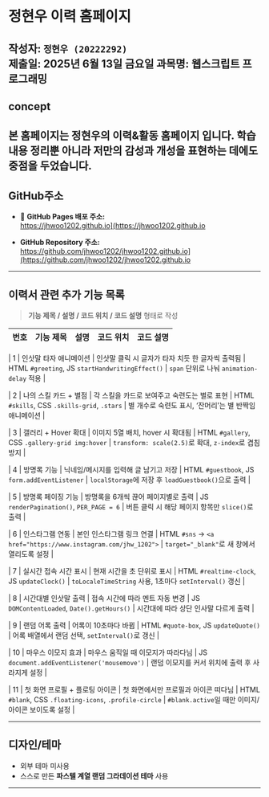 # 정현우 이력 홈페이지

작성자: `정현우 (20222292)`  
제출일: 2025년 6월 13일 금요일
과목명: 웹스크립트 프로그래밍  
---
## concept

본 홈페이지는 정현우의 이력&활동 홈페이지 입니다.
학습 내용 정리뿐 아니라 저만의 감성과 개성을 표현하는 데에도 중점을 두었습니다.
---
## GitHub주소

- 🔗 **GitHub Pages 배포 주소:**  
  https://jhwoo1202.github.io](https://jhwoo1202.github.io

- **GitHub Repository 주소:**  
  https://github.com/jhwoo1202/jhwoo1202.github.io](https://github.com/jhwoo1202/jhwoo1202.github.io
---
## 이력서 관련 추가 기능 목록

> **기능 제목 / 설명 / 코드 위치 / 코드 설명** 형태로 작성

| 번호 | 기능 제목 | 설명 | 코드 위치 | 코드 설명 |
|------|-----------|------|------------|------------|

| 1 | 인삿말 타자 애니메이션 | 인삿말 클릭 시 글자가 타자 치듯 한 글자씩 출력됨
| HTML `#greeting`, JS `startHandwritingEffect()` | `span` 단위로 나눠 `animation-delay` 적용 |

| 2 | 나의 스킬 카드 + 별점 | 각 스킬을 카드로 보여주고 숙련도는 별로 표현
| HTML `#skills`, CSS `.skills-grid`, `.stars` | 별 개수로 숙련도 표시, ‘잔머리’는 별 반짝임 애니메이션 |

| 3 | 갤러리 + Hover 확대 | 이미지 5열 배치, hover 시 확대됨
| HTML `#gallery`, CSS `.gallery-grid img:hover` | `transform: scale(2.5)`로 확대, `z-index`로 겹침 방지 |

| 4 | 방명록 기능 | 닉네임/메시지를 입력해 글 남기고 저장
| HTML `#guestbook`, JS `form.addEventListener` | `localStorage`에 저장 후 `loadGuestbook()`으로 출력 |

| 5 | 방명록 페이징 기능 | 방명록을 6개씩 끊어 페이지별로 출력
| JS `renderPagination()`, `PER_PAGE = 6` | 버튼 클릭 시 해당 페이지 항목만 `slice()`로 출력 |

| 6 | 인스타그램 연동 | 본인 인스타그램 링크 연결
| HTML `#sns` → `<a href="https://www.instagram.com/jhw_1202">` | `target="_blank"`로 새 창에서 열리도록 설정 |

| 7 | 실시간 접속 시간 표시 | 현재 시간을 초 단위로 표시
| HTML `#realtime-clock`, JS `updateClock()` | `toLocaleTimeString` 사용, 1초마다 `setInterval()` 갱신 |

| 8 | 시간대별 인삿말 출력 | 접속 시간에 따라 멘트 자동 변경
| JS `DOMContentLoaded`, `Date().getHours()` | 시간대에 따라 상단 인사말 다르게 출력 |

| 9 | 랜덤 어록 출력 | 어록이 10초마다 바뀜
| HTML `#quote-box`, JS `updateQuote()` | 어록 배열에서 랜덤 선택, `setInterval()`로 갱신 |

| 10 | 마우스 이모지 효과 | 마우스 움직일 때 이모지가 따라다님
| JS `document.addEventListener('mousemove')` | 랜덤 이모지를 커서 위치에 출력 후 사라지게 설정 |

| 11 | 첫 화면 프로필 + 플로팅 아이콘 | 첫 화면에서만 프로필과 아이콘 떠다님
| HTML `#blank`, CSS `.floating-icons`, `.profile-circle` | `#blank.active`일 때만 이미지/아이콘 보이도록 설정 |

---
## 디자인/테마

- 외부 테마 미사용  
- 스스로 만든 **파스텔 계열 랜덤 그라데이션 테마** 사용  
---
